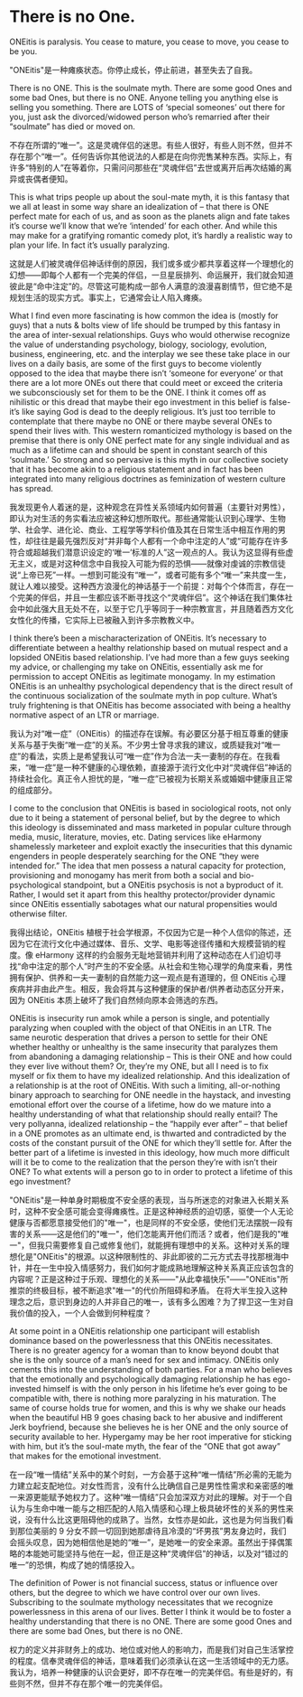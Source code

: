 # There is no One.

ONEitis is paralysis. You cease to mature, you cease to move, you cease to be you.

"ONEitis"是一种瘫痪状态。你停止成长，停止前进，甚至失去了自我。

There is no ONE. This is the soulmate myth. There are some good Ones and some bad Ones, but there is no ONE. Anyone telling you anything else is selling you something. There are LOTS of ‘special someones’ out there for you, just ask the divorced/widowed person who’s remarried after their “soulmate” has died or moved on.

不存在所谓的“唯一”。这是灵魂伴侣的迷思。有些人很好，有些人则不然，但并不存在那个“唯一”。任何告诉你其他说法的人都是在向你兜售某种东西。实际上，有许多“特别的人”在等着你，只需问问那些在“灵魂伴侣”去世或离开后再次结婚的离异或丧偶者便知。

This is what trips people up about the soul-mate myth, it is this fantasy that we all at least in some way share an idealization of – that there is ONE perfect mate for each of us, and as soon as the planets align and fate takes it’s course we’ll know that we’re ‘intended’ for each other. And while this may make for a gratifying romantic comedy plot, it’s hardly a realistic way to plan your life. In fact it’s usually paralyzing.

这就是人们被灵魂伴侣神话绊倒的原因，我们或多或少都共享着这样一个理想化的幻想——即每个人都有一个完美的伴侣，一旦星辰排列、命运展开，我们就会知道彼此是“命中注定”的。尽管这可能构成一部令人满意的浪漫喜剧情节，但它绝不是规划生活的现实方式。事实上，它通常会让人陷入瘫痪。

What I find even more fascinating is how common the idea is (mostly for guys) that a nuts & bolts view of life should be trumped by this fantasy in the area of inter-sexual relationships. Guys who would otherwise recognize the value of understanding psychology, biology, sociology, evolution, business, engineering, etc. and the interplay we see these take place in our lives on a daily basis, are some of the first guys to become violently opposed to the idea that maybe there isn’t ‘someone for everyone’ or that there are a lot more ONEs out there that could meet or exceed the criteria we subconsciously set for them to be the ONE. I think it comes off as nihilistic or this dread that maybe their ego investment in this belief is false- it’s like saying God is dead to the deeply religious. It’s just too terrible to contemplate that there maybe no ONE or there maybe several ONEs to spend their lives with. This western romanticized mythology is based on the premise that there is only ONE perfect mate for any single individual and as much as a lifetime can and should be spent in constant search of this ‘soulmate.’ So strong and so pervasive is this myth in our collective society that it has become akin to a religious statement and in fact has been integrated into many religious doctrines as feminization of western culture has spread.

我发现更令人着迷的是，这种观念在异性关系领域内如何普遍（主要针对男性），即认为对生活的务实看法应被这种幻想所取代。那些通常能认识到心理学、生物学、社会学、进化论、商业、工程学等学科价值及其在日常生活中相互作用的男性，却往往是最先强烈反对“并非每个人都有一个命中注定的人”或“可能存在许多符合或超越我们潜意识设定的‘唯一’标准的人”这一观点的人。我认为这显得有些虚无主义，或是对这种信念中自我投入可能为假的恐惧——就像对虔诚的宗教信徒说“上帝已死”一样。一想到可能没有“唯一”，或者可能有多个“唯一”来共度一生，就让人难以接受。这种西方浪漫化的神话基于一个前提：对每个个体而言，存在一个完美的伴侣，并且一生都应该不断寻找这个“灵魂伴侣”。这个神话在我们集体社会中如此强大且无处不在，以至于它几乎等同于一种宗教宣言，并且随着西方文化女性化的传播，它实际上已被融入到许多宗教教义中。

I think there’s been a mischaracterization of ONEitis. It’s necessary to differentiate between a healthy relationship based on mutual respect and a lopsided ONEitis based relationship. I’ve had more than a few guys seeking my advice, or challenging my take on ONEitis, essentially ask me for permission to accept ONEitis as legitimate monogamy. In my estimation ONEitis is an unhealthy psychological dependency that is the direct result of the continuous socialization of the soulmate myth in pop culture. What’s truly frightening is that ONEitis has become associated with being a healthy normative aspect of an LTR or marriage.

我认为对“唯一症”（ONEitis）的描述存在误解。有必要区分基于相互尊重的健康关系与基于失衡“唯一症”的关系。不少男士曾寻求我的建议，或质疑我对“唯一症”的看法，实质上是希望我认可“唯一症”作为合法一夫一妻制的存在。在我看来，“唯一症”是一种不健康的心理依赖，直接源于流行文化中对“灵魂伴侣”神话的持续社会化。真正令人担忧的是，“唯一症”已被视为长期关系或婚姻中健康且正常的组成部分。

I come to the conclusion that ONEitis is based in sociological roots, not only due to it being a statement of personal belief, but by the degree to which this ideology is disseminated and mass marketed in popular culture through media, music, literature, movies, etc. Dating services like eHarmony shamelessly marketeer and exploit exactly the insecurities that this dynamic engenders in people desperately searching for the ONE “they were intended for.” The idea that men possess a natural capacity for protection, provisioning and monogamy has merit from both a social and bio-psychological standpoint, but a ONEitis psychosis is not a byproduct of it. Rather, I would set it apart from this healthy protector/provider dynamic since ONEitis essentially sabotages what our natural propensities would otherwise filter.

我得出结论，ONEitis 植根于社会学根源，不仅因为它是一种个人信仰的陈述，还因为它在流行文化中通过媒体、音乐、文学、电影等途径传播和大规模营销的程度。像 eHarmony 这样的约会服务无耻地营销并利用了这种动态在人们迫切寻找“命中注定的那个人”时产生的不安全感。从社会和生物心理学的角度来看，男性拥有保护、供养和一夫一妻制的自然能力这一观点是有道理的，但 ONEitis 心理疾病并非由此产生。相反，我会将其与这种健康的保护者/供养者动态区分开来，因为 ONEitis 本质上破坏了我们自然倾向原本会筛选的东西。

ONEitis is insecurity run amok while a person is single, and potentially paralyzing when coupled with the object of that ONEitis in an LTR. The same neurotic desperation that drives a person to settle for their ONE whether healthy or unhealthy is the same insecurity that paralyzes them from abandoning a damaging relationship – This is their ONE and how could they ever live without them? Or, they’re my ONE, but all I need is to fix myself or fix them to have my idealized relationship. And this idealization of a relationship is at the root of ONEitis. With such a limiting, all-or-nothing binary approach to searching for ONE needle in the haystack, and investing emotional effort over the course of a lifetime, how do we mature into a healthy understanding of what that relationship should really entail? The very pollyanna, idealized relationship – the “happily ever after” – that belief in a ONE promotes as an ultimate end, is thwarted and contradicted by the costs of the constant pursuit of the ONE for which they’ll settle for. After the better part of a lifetime is invested in this ideology, how much more difficult will it be to come to the realization that the person they’re with isn’t their ONE? To what extents will a person go to in order to protect a lifetime of this ego investment?

"ONEitis"是一种单身时期极度不安全感的表现，当与所迷恋的对象进入长期关系时，这种不安全感可能会变得瘫痪性。正是这种神经质的迫切感，驱使一个人无论健康与否都愿意接受他们的"唯一"，也是同样的不安全感，使他们无法摆脱一段有害的关系——这是他们的"唯一"，他们怎能离开他们而活？或者，他们是我的"唯一"，但我只需要修复自己或修复他们，就能拥有理想中的关系。这种对关系的理想化是"ONEitis"的根源。以这种限制性的、非此即彼的二元方式去寻找那根海中针，并在一生中投入情感努力，我们如何才能成熟地理解这种关系真正应该包含的内容呢？正是这种过于乐观、理想化的关系——"从此幸福快乐"——"ONEitis"所推崇的终极目标，被不断追求"唯一"的代价所阻碍和矛盾。 在将大半生投入这种理念之后，意识到身边的人并非自己的唯一，该有多么困难？为了捍卫这一生对自我价值的投入，一个人会做到何种程度？

At some point in a ONEitis relationship one participant will establish dominance based on the powerlessness that this ONEitis necessitates. There is no greater agency for a woman than to know beyond doubt that she is the only source of a man’s need for sex and intimacy. ONEitis only cements this into the understanding of both parties. For a man who believes that the emotionally and psychologically damaging relationship he has ego-invested himself  is with the only person in his lifetime he’s ever going to be compatible with, there is nothing more paralyzing in his maturation. The same of course holds true for women, and this is why we shake our heads when the beautiful HB 9 goes chasing back to her abusive and indifferent Jerk boyfriend, because she believes he is her ONE and the only source of security available to her. Hypergamy may be her root imperative for sticking with him, but it’s the soul-mate myth, the fear of the “ONE that got away” that makes for the emotional investment.

在一段“唯一情结”关系中的某个时刻，一方会基于这种“唯一情结”所必需的无能为力建立起支配地位。对女性而言，没有什么比确信自己是男性性需求和亲密感的唯一来源更能赋予她权力了。这种“唯一情结”只会加深双方对此的理解。对于一个自认为与生命中唯一能与之相匹配的人陷入情感和心理上极具破坏性的关系的男性来说，没有什么比这更阻碍他的成熟了。当然，女性亦是如此，这也是为何当我们看到那位美丽的 9 分女不顾一切回到她那虐待且冷漠的“坏男孩”男友身边时，我们会摇头叹息，因为她相信他是她的“唯一”，是她唯一的安全来源。虽然出于择偶策略的本能她可能坚持与他在一起，但正是这种“灵魂伴侣”的神话，以及对“错过的唯一”的恐惧，构成了她的情感投入。

The definition of Power is not financial success, status or influence over others, but the degree to which we have control over our own lives. Subscribing to the soulmate mythology necessitates that we recognize powerlessness in this arena of our lives. Better I think it would be to foster a healthy understanding that there is no ONE. There are some good Ones and there are some bad Ones, but there is no ONE.

权力的定义并非财务上的成功、地位或对他人的影响力，而是我们对自己生活掌控的程度。信奉灵魂伴侣的神话，意味着我们必须承认在这一生活领域中的无力感。我认为，培养一种健康的认识会更好，即不存在唯一的完美伴侣。有些是好的，有些则不然，但并不存在那个唯一的完美伴侣。
